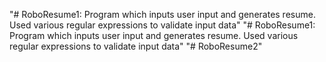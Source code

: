 "# RoboResume1: Program which inputs user input and generates resume. Used various regular expressions to validate input data" 
"# RoboResume1: Program which inputs user input and generates resume. Used various regular expressions to validate input data" 
"# RoboResume2" 
